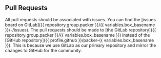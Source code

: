 ## Pull Requests

All pull requests should be associated with issues. You can find the [issues board on GitLab]({{ repository.group.packer }}/{{ variables.box_basename }}/-/issues). The pull requests should be made to [the GitLab repository]({{ repository.group.packer }}/{{ variables.box_basename }}) instead of the [GitHub repository]({{ profile.github }}/packer-{{ variables.box_basename }}). This is because we use GitLab as our primary repository and mirror the changes to GitHub for the community.
